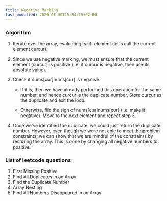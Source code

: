 ```yaml
---
title: Negative Marking
last_modified: 2020-05-30T15:54:15+02:00
---
```


### Algorithm

1. Iterate over the array, evaluating each element (let's call the current element curcur).

2. Since we use negative marking, we must ensure that the current element (curcur) is positive (i.e. if curcur is negative, then use its absolute value).

3. Check if nums[cur]nums[cur] is negative.

    - If it is, then we have already performed this operation for the same number, and hence curcur is the duplicate number. Store curcur as the duplicate and exit the loop.

    - Otherwise, flip the sign of nums[cur]nums[cur] (i.e. make it negative). Move to the next element and repeat step 3.

4. Once we've identified the duplicate, we could just return the duplicate number. However, even though we were not able to meet the problem constraints, we can show that we are mindful of the constraints by restoring the array. This is done by changing all negative numbers to positive.

### List of leetcode questions

1. First Missing Positive
2. Find All Duplicates in an Array
3. Find the Duplicate Number
4. Array Nesting
5. Find All Numbers Disappeared in an Array